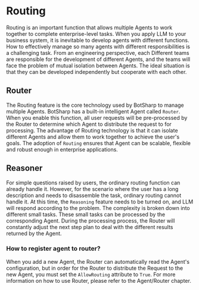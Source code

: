 # Routing

Routing is an important function that allows multiple Agents to work together to complete enterprise-level tasks. When you apply LLM to your business system, it is inevitable to develop agents with different functions. How to effectively manage so many agents with different responsibilities is a challenging task. From an engineering perspective, each Different teams are responsible for the development of different Agents, and the teams will face the problem of mutual isolation between Agents. The ideal situation is that they can be developed independently but cooperate with each other.

## Router

The Routing feature is the core technology used by BotSharp to manage multiple Agents. BotSharp has a built-in intelligent Agent called `Router`. When you enable this function, all user requests will be pre-processed by the Router to determine which Agent to distribute the request to for processing. The advantage of Routing technology is that it can isolate different Agents and allow them to work together to achieve the user's goals. The adoption of `Routing` ensures that Agent can be scalable, flexible and robust enough in enterprise applications.

## Reasoner

For simple questions raised by users, the ordinary routing function can already handle it. However, for the scenario where the user has a long description and needs to disassemble the task, ordinary routing cannot handle it. At this time, the `Reasoning` feature needs to be turned on, and LLM will respond according to the problem. The complexity is broken down into different small tasks. These small tasks can be processed by the corresponding Agent. During the processing process, the Router will constantly adjust the next step plan to deal with the different results returned by the Agent.


### How to register agent to router?

When you add a new Agent, the Router can automatically read the Agent's configuration, but in order for the Router to distribute the Request to the new Agent, you must set the `AllowRouting` attribute to `True`. For more information on how to use Router, please refer to the Agent/Router chapter.